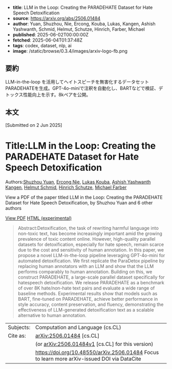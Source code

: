 <!-- metadata -->

- **title**: LLM in the Loop: Creating the PARADEHATE Dataset for Hate Speech Detoxification
- **source**: https://arxiv.org/abs/2506.01484
- **author**: Yuan, Shuzhou, Nie, Ercong, Kouba, Lukas, Kangen, Ashish Yashwanth, Schmid, Helmut, Schutze, Hinrich, Farber, Michael
- **published**: 2025-06-02T00:00:00Z
- **fetched**: 2025-06-04T01:37:48Z
- **tags**: codex, dataset, nlp, ai
- **image**: /static/browse/0.3.4/images/arxiv-logo-fb.png

## 要約

LLM-in-the-loop を活用してヘイトスピーチを無害化するデータセットPARADEHATEを生成。GPT-4o-miniで注釈を自動化し、BARTなどで検証、デトックス性能向上を示す。8kペアを公開。

## 本文

[Submitted on 2 Jun 2025]

# Title:LLM in the Loop: Creating the PARADEHATE Dataset for Hate Speech Detoxification

Authors:[Shuzhou Yuan](https://arxiv.org/search/cs?searchtype=author&query=Yuan,+S), [Ercong Nie](https://arxiv.org/search/cs?searchtype=author&query=Nie,+E), [Lukas Kouba](https://arxiv.org/search/cs?searchtype=author&query=Kouba,+L), [Ashish Yashwanth Kangen](https://arxiv.org/search/cs?searchtype=author&query=Kangen,+A+Y), [Helmut Schmid](https://arxiv.org/search/cs?searchtype=author&query=Schmid,+H), [Hinrich Schutze](https://arxiv.org/search/cs?searchtype=author&query=Schutze,+H), [Michael Farber](https://arxiv.org/search/cs?searchtype=author&query=Farber,+M)

View a PDF of the paper titled LLM in the Loop: Creating the PARADEHATE Dataset for Hate Speech Detoxification, by Shuzhou Yuan and 6 other authors

[View PDF](/pdf/2506.01484)
[HTML (experimental)](https://arxiv.org/html/2506.01484v1)

> Abstract:Detoxification, the task of rewriting harmful language into non-toxic text, has become increasingly important amid the growing prevalence of toxic content online. However, high-quality parallel datasets for detoxification, especially for hate speech, remain scarce due to the cost and sensitivity of human annotation. In this paper, we propose a novel LLM-in-the-loop pipeline leveraging GPT-4o-mini for automated detoxification. We first replicate the ParaDetox pipeline by replacing human annotators with an LLM and show that the LLM performs comparably to human annotation. Building on this, we construct PARADEHATE, a large-scale parallel dataset specifically for hatespeech detoxification. We release PARADEHATE as a benchmark of over 8K hate/non-hate text pairs and evaluate a wide range of baseline methods. Experimental results show that models such as BART, fine-tuned on PARADEHATE, achieve better performance in style accuracy, content preservation, and fluency, demonstrating the effectiveness of LLM-generated detoxification text as a scalable alternative to human annotation.

|           |                                                                                               |
| --------- | --------------------------------------------------------------------------------------------- |
| Subjects: | Computation and Language (cs.CL)                                                              |
| Cite as:  | [arXiv:2506.01484](https://arxiv.org/abs/2506.01484) [cs.CL]                                  |
|           | (or [arXiv:2506.01484v1](https://arxiv.org/abs/2506.01484v1) [cs.CL] for this version)        |
|           | <https://doi.org/10.48550/arXiv.2506.01484> Focus to learn more arXiv-issued DOI via DataCite |
